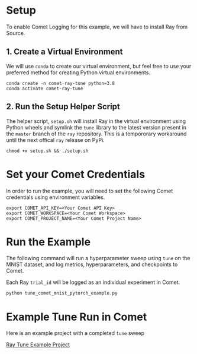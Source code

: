 # Setup

To enable Comet Logging for this example, we will have to install Ray from Source.

## 1. Create a Virtual Environment

We will use `conda` to create our virtual environment, but feel free to use your preferred method for creating Python virtual environments.

```
conda create -n comet-ray-tune python=3.8
conda activate comet-ray-tune
```

## 2. Run the Setup Helper Script

The helper script, `setup.sh` will install Ray in the virtual environment using Python wheels and symlink the `tune` library to the latest version present in the `master` branch of the `ray` repository. This is a tempororary workaround until the next offical `ray` release on PyPi.

```
chmod +x setup.sh && ./setup.sh
```

# Set your Comet Credentials

In order to run the example, you will need to set the following Comet credentials using environment variables.

```
export COMET_API_KEY=<Your Comet API Key>
export COMET_WORKSPACE=<Your Comet Workspace>
export COMET_PROJECT_NAME=<Your Comet Project Name>
```

# Run the Example

The following command will run a hyperparameter sweep using `tune` on the MNIST dataset, and log metrics, hyperparameters, and checkpoints to Comet.

Each Ray `trial_id` will be logged as an individual experiment in Comet.

```
python tune_comet_mnist_pytorch_example.py
```

# Example Tune Run in Comet

Here is an example project with a completed `tune` sweep

[Ray Tune Example Project](https://www.comet.ml/team-comet-ml/ray-tune-example/view/D2AbZI0Rh9ZdXFV5VbqwW0vCC/experiments)